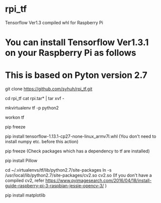 # rpi_tf
Tensorflow Ver1.3 compiled whl for Raspberry Pi


# You can install Tensorflow Ver1.3.1 on your Raspberry Pi as follows
# This is based on Pyton version 2.7
git clone https://github.com/syhuh/rpi_tf.git

cd rpi_tf
cat rpi.tar* | tar xvf -

mkvirtualenv tf -p python2

workon tf

pip freeze 

pip install tensorflow-1.13.1-cp27-none-linux_armv7l.whl 
(You don't need to install numpy etc. before this action)

pip freeze
(Check packages which has a dependency to tf are installed)

pip install Pillow

cd ~/.virtualenvs/tf/lib/python2.7/site-packages
ln -s /usr/local/lib/python2.7/site-packages/cv2.so cv2.so
(If you don't have a compiled cv2, refer https://www.pyimagesearch.com/2016/04/18/install-guide-raspberry-pi-3-raspbian-jessie-opencv-3/ )

pip install matplotlib
